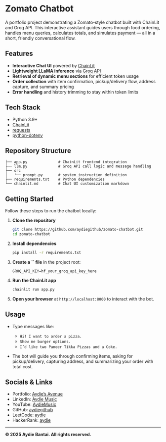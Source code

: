 # Zomato Chatbot

A portfolio project demonstrating a Zomato-style chatbot built with ChainLit and Groq API. This interactive assistant guides users through food ordering, handles menu queries, calculates totals, and simulates payment — all in a short, friendly conversational flow.

## Features

- **Interactive Chat UI** powered by [ChainLit](https://github.com/chainlit/chainlit)
- **Lightweight LLaMA inference** via [Groq API](https://groq.com)
- **Retrieval of dynamic menu sections** for efficient token usage
- **Order collection** with item confirmation, pickup/delivery flow, address capture, and summary pricing
- **Error handling** and history trimming to stay within token limits

## Tech Stack

- Python 3.9+
- [ChainLit](https://github.com/chainlit/chainlit)
- [requests](https://pypi.org/project/requests/)
- [python-dotenv](https://pypi.org/project/python-dotenv/)

## Repository Structure

```
├── app.py              # ChainLit frontend integration
├── llm.py              # Groq API call logic and message handling
├── src
│   └── prompt.py       # system_instruction definition
├── requirements.txt    # Python dependencies
└── chainlit.md         # Chat UI customization markdown
```

## Getting Started

Follow these steps to run the chatbot locally:

1. **Clone the repository**

   ```bash
   git clone https://github.com/aydiegithub/zomato-chatbot.git
   cd zomato-chatbot
   ```

2. **Install dependencies**

   ```bash
   pip install -r requirements.txt
   ```

3. **Create a **``** file** in the project root:

   ```env
   GROQ_API_KEY=hf_your_groq_api_key_here
   ```

4. **Run the ChainLit app**

   ```bash
   chainlit run app.py
   ```

5. **Open your browser** at `http://localhost:8000` to interact with the bot.

## Usage

- Type messages like:

  - `Hi! I want to order a pizza.`
  - `Show me burger options.`
  - `I’d like two Paneer Tikka Pizzas and a Coke.`

- The bot will guide you through confirming items, asking for pickup/delivery, capturing address, and summarizing your order with total cost.

## Socials & Links

- Portfolio: [Aydie’s Avenue](https://aydie.in)
- LinkedIn: [Aydie Music](https://www.linkedin.com)
- YouTube: [AydieMusic](https://www.youtube.com)
- GitHub: [aydiegithub](https://github.com/aydiegithub)
- LeetCode: [aydie](https://leetcode.com/aydie)
- HackerRank: [aydie](https://www.hackerrank.com/aydie)

---

**© 2025 Aydie Bantai. All rights reserved.**

